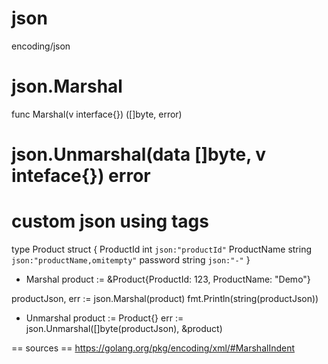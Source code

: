 # json

encoding/json

# json.Marshal
func Marshal(v interface{}) ([]byte, error)

# json.Unmarshal(data []byte, v inteface{}) error


# custom json using tags
type Product struct {
  ProductId     int      `json:"productId"`
  ProductName   string  `json:"productName,omitempty"`
  password      string  `json:"-"`
}

- Marshal
product := &Product{ProductId: 123, ProductName: "Demo"}

productJson, err := json.Marshal(product)
fmt.Println(string(productJson))

- Unmarshal
product := Product{}
err := json.Unmarshal([]byte(productJson), &product)


== sources ==
https://golang.org/pkg/encoding/xml/#MarshalIndent


